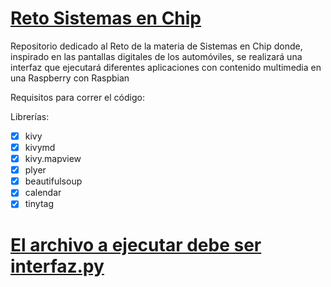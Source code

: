 <div>
    <h1><a href="/">Reto Sistemas en Chip</a></h1>
</div>
    <div>
        <p> Repositorio dedicado al Reto de la materia de Sistemas en Chip donde, inspirado en las pantallas digitales de los automóviles, se realizará una interfaz que ejecutará diferentes aplicaciones con contenido multimedia en una Raspberry con Raspbian</p>
    </div>
        <p>Requisitos para correr el código:
        </p>
        Librerías:
        </p>



- [x] kivy
- [x] kivymd
- [x] kivy.mapview
- [x] plyer
- [x] beautifulsoup
- [x] calendar
- [x] tinytag

<div>
    <h1><a href="/">El archivo a ejecutar debe ser interfaz.py</a></h1>
</div>
